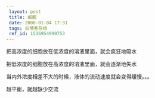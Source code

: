 ```yaml
---
 layout: post
 title: 细胞
 date: 2008-01-04 17:31
 tags: 旧博客存档
 ref_id: 1536954990753
---
```

把高浓度的细胞放在低浓度的溶液里面，就会疯狂地吸水



把低浓度的细胞放在高浓度的溶液里面，就会逐渐地失水



当内外浓度相差不大的时候，液体的流动速度就会变得缓慢。。。



越平衡，就越缺少交流

